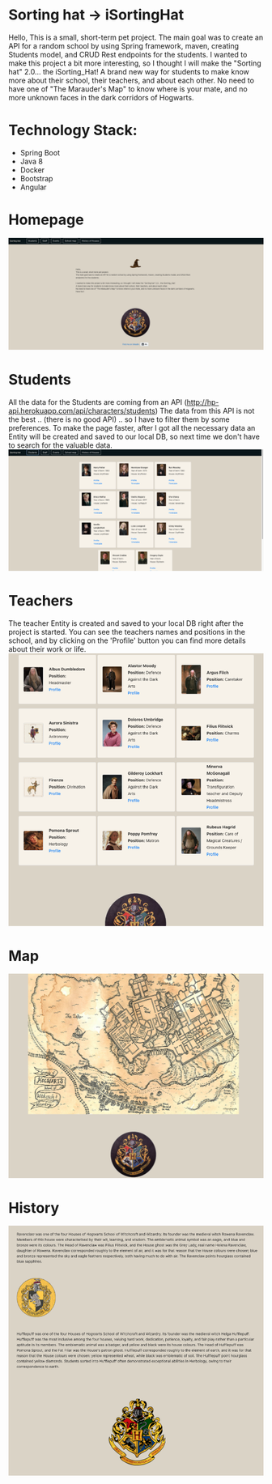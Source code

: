 # Sorting hat -> iSortingHat
Hello, 
This is a small, short-term pet project. 
The main goal was to create an API for a random school by using Spring framework, maven, creating Students model, and CRUD Rest endpoints for the students.
I wanted to make this project a bit more interesting, so I thought I will make the "Sorting hat" 2.0... the iSorting_Hat! 
A brand new way for students to make know more about their school, their teachers, and about each other. 
No need to have one of "The Marauder's Map" to know where is your mate, and no more unknown faces in the dark corridors of Hogwarts.

# Technology Stack:
- Spring Boot
- Java 8
- Docker
- Bootstrap
- Angular

# Homepage
![alt text](img/home_page.png)   
# Students
All the data for the Students are coming from an API (http://hp-api.herokuapp.com/api/characters/students)
The data from this API is not the best .. (there is no good API) .. so I have to filter them by some preferences. 
To make the page faster, after I got all the necessary data an Entity will be created and saved to our local DB, so next time we don't have to search for the 
valuable data. 
![alt text](img/students.png)
# Teachers 
The teacher Entity is created and saved to your local DB right after the project is started.
You can see the teachers names and positions in the school, and by clicking on the 'Profile' button you can find more details about their work or life.
![alt text](img/teachers.png)   
# Map
![alt text](img/map.png)
# History
![alt text](img/house_story.png)   

